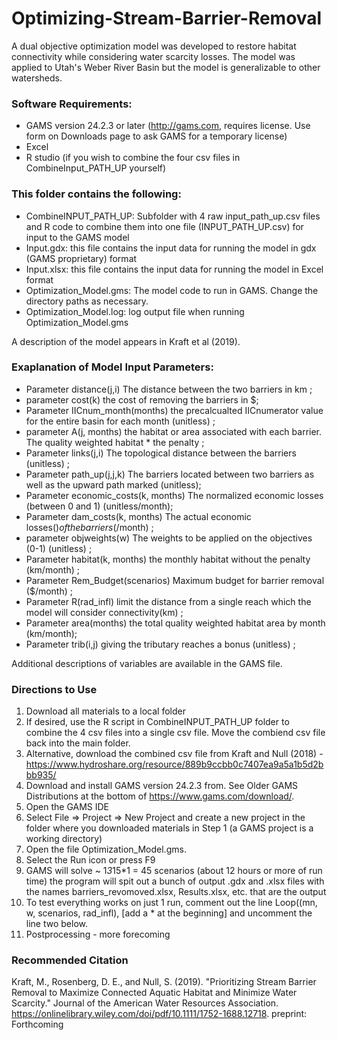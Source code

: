 # Optimizing-Stream-Barrier-Removal
A dual objective optimization model was developed to restore habitat connectivity while considering water scarcity losses. The model was applied to Utah's Weber River Basin but the model is generalizable to other watersheds. 

### Software Requirements:
- GAMS version 24.2.3 or later (http://gams.com, requires license. Use form on Downloads page to ask GAMS for a temporary license)
- Excel
- R studio (if you wish to combine the four csv files in CombineInput_PATH_UP yourself)

### This folder contains the following:
- CombineINPUT_PATH_UP: Subfolder with 4 raw input_path_up.csv files and R code to combine them into one file (INPUT_PATH_UP.csv) for input to the GAMS model
- Input.gdx: this file contains the input data for running the model in gdx (GAMS proprietary) format
- Input.xlsx: this file contains the input data for running the model in Excel format 
- Optimization_Model.gms: The model code to run in GAMS. Change the directory paths as necessary.
- Optimization_Model.log: log output file when running Optimization_Model.gms

A description of the model appears in Kraft et al (2019).

### Exaplanation of Model Input Parameters:
- Parameter distance(j,i) The distance between the two barriers in km ;
- parameter cost(k)  the cost of removing the barriers in $;
- Parameter IICnum_month(months) the precalcualted IICnumerator value for the entire basin for each month  (unitless) ;
- parameter A(j, months) the habitat or area associated with each barrier. The quality weighted habitat * the penalty ;
- Parameter links(j,i) The topological distance between the barriers (unitless) ;
- Parameter path_up(j,j,k) The barriers located between two barriers as well as the upward path marked (unitless);
- Parameter economic_costs(k, months) The normalized economic losses (between 0 and 1) (unitless/month);
- Parameter dam_costs(k, months) The actual economic losses($) of the barriers ($/month) ;
- parameter objweights(w) The weights to be applied on the objectives (0-1) (unitless) ;
- Parameter habitat(k, months) the monthly habitat without the penalty (km/month)  ;
- Parameter Rem_Budget(scenarios) Maximum budget for barrier removal ($/month) ;
- Parameter R(rad_infl) limit the distance from a single reach which the model will consider connectivity(km)    ;
- Parameter area(months) the total quality weighted habitat area by month (km/month);
- Parameter trib(i,j) giving the tributary reaches a bonus (unitless) ;

Additional descriptions of variables are available in the GAMS file. 

### Directions to Use
1. Download all materials to a local folder
1. If desired, use the R script in CombineINPUT_PATH_UP folder to combine the 4 csv files into a single csv file. Move the combiend csv file back into the main folder.
1. Alternative, download the combined csv file from Kraft and Null (2018) - https://www.hydroshare.org/resource/889b9ccbb0c7407ea9a5a1b5d2bbb935/
1. Download and install GAMS version 24.2.3 from. See Older GAMS Distributions at the bottom of https://www.gams.com/download/.
1. Open the GAMS IDE
1. Select File => Project => New Project and create a new project in the folder where you downloaded materials in Step 1 (a GAMS project is a working directory)
1. Open the file Optimization_Model.gms.
1. Select the Run icon or press F9
1. GAMS will solve ~ 1*3*15*1 = 45 scenarios (about 12 hours or more of run time) the program will spit out a bunch of output .gdx and .xlsx files with the names barriers_revomoved.xlsx, Results.xlsx, etc. that are the output
1. To test everything works on just 1 run, comment out the line Loop((mn, w, scenarios, rad_infl),   [add a * at the beginning] and uncomment the line two below. 
1. Postprocessing - more forecoming

### Recommended Citation
Kraft, M., Rosenberg, D. E., and Null, S. (2019). "Prioritizing Stream Barrier Removal to Maximize Connected Aquatic Habitat and Minimize Water Scarcity." Journal of the American Water Resources Association.
	https://onlinelibrary.wiley.com/doi/pdf/10.1111/1752-1688.12718.
	preprint: Forthcoming
